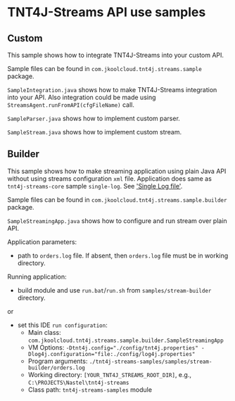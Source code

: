 # TNT4J-Streams API use samples

## Custom

This sample shows how to integrate TNT4J-Streams into your custom API.

Sample files can be found in `com.jkoolcloud.tnt4j.streams.sample` package.

`SampleIntegration.java` shows how to make TNT4J-Streams integration into your API. Also integration could be made using
`StreamsAgent.runFromAPI(cfgFileName)` call.

`SampleParser.java` shows how to implement custom parser.

`SampleStream.java` shows how to implement custom stream.

## Builder

This sample shows how to make streaming application using plain Java API without using streams configuration `xml` file. Application does 
same as `tnt4j-streams-core` sample `single-log`. See ['Single Log file'](../README.md#single-log-file).

Sample files can be found in `com.jkoolcloud.tnt4j.streams.sample.builder` package.

`SampleStreamingApp.java` shows how to configure and run stream over plain API.

Application parameters:
 * path to `orders.log` file. If absent, then `orders.log` file must be in working directory.

Running application:
 * build module and use `run.bat`/`run.sh` from `samples/stream-builder` directory.

or

 * set this IDE `run configuration`:
    * Main class: `com.jkoolcloud.tnt4j.streams.sample.builder.SampleStreamingApp`
    * VM Options: `-Dtnt4j.config="./config/tnt4j.properties" -Dlog4j.configuration="file:./config/log4j.properties"`
    * Program arguments: `./tnt4j-streams-samples/samples/stream-builder/orders.log`
    * Working directory: `[YOUR_TNT4J_STREAMS_ROOT_DIR]`, e.g., `C:\PROJECTS\Nastel\tnt4j-streams`
    * Class path: `tnt4j-streams-samples` module